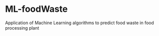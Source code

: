 # ML-foodWaste
Application of Machine Learning algorithms to predict food waste in food processing plant
